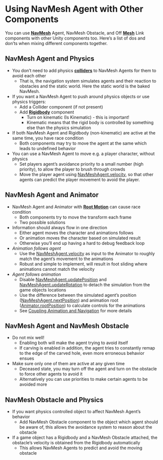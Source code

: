# Using NavMesh Agent with Other Components

You can use [**NavMesh**][1] Agent, NavMesh Obstacle, and Off [**Mesh**][2] Link components with other Unity components too. Here’s a list of dos and don’ts when mixing different components together.

## NavMesh Agent and Physics

- You don’t need to add physics [**colliders**][3] to NavMesh Agents for them to avoid each other
    - That is, the navigation system simulates agents and their reaction to obstacles and the static world. Here the static world is the baked NavMesh.
- If you want a NavMesh Agent to push around physics objects or use physics triggers:
    - Add a Collider component (if not present)
    - Add [**Rigidbody**][4] component
        - Turn on kinematic (Is Kinematic) - this is important!
        - Kinematic means that the rigid body is controlled by something else than the physics simulation
- If both NavMesh Agent and Rigidbody (non-kinematic) are active at the same time, you have race condition
    - Both components may try to move the agent at the same which leads to undefined behavior
- You can use a NavMesh Agent to move e.g. a player character, without physics
    - Set players agent’s avoidance priority to a small number (high priority), to allow the player to brush through crowds
    - Move the player agent using [NavMeshAgent.velocity](https://docs.unity3d.com/ScriptReference/AI.NavMeshAgent-velocity.html), so that other agents can predict the player movement to avoid the player.

## NavMesh Agent and Animator

- NavMesh Agent and Animator with [**Root Motion**][5] can cause race condition
    - Both components try to move the transform each frame
    - Two possible solutions
- Information should always flow in one direction
    - Either agent moves the character and animations follows
    - Or animation moves the character based on simulated result
    - Otherwise you’ll end up having a hard to debug feedback loop
- _Animation follows agent_
    - Use the [NavMeshAgent.velocity](https://docs.unity3d.com/ScriptReference/AI.NavMeshAgent-velocity.html) as input to the Animator to roughly match the agent’s movement to the animations
    - Robust and simple to implement, will result in foot sliding where animations cannot match the velocity
- _Agent follows animation_
    - Disable [NavMeshAgent.updatePosition](https://docs.unity3d.com/ScriptReference/AI.NavMeshAgent-updatePosition.html) and [NavMeshAgent.updateRotation](https://docs.unity3d.com/ScriptReference/AI.NavMeshAgent-updateRotation.html) to detach the simulation from the game objects locations
    - Use the difference between the simulated agent’s position ([NavMeshAgent.nextPosition](https://docs.unity3d.com/ScriptReference/AI.NavMeshAgent-nextPosition.html)) and animation root ([Animator.rootPosition](https://docs.unity3d.com/ScriptReference/Animator-rootPosition.html)) to calculate controls for the animations
    - See [Coupling Animation and Navigation](CouplingAnimationAndNavigation.md) for more details

## NavMesh Agent and NavMesh Obstacle

- Do not mix well!
    - Enabling both will make the agent trying to avoid itself
    - If carving is enabled in addition, the agent tries to constantly remap to the edge of the carved hole, even more erroneous behavior ensues
- Make sure only one of them are active at any given time
    - Deceased state, you may turn off the agent and turn on the obstacle to force other agents to avoid it
    - Alternatively you can use priorities to make certain agents to be avoided more

## NavMesh Obstacle and Physics

- If you want physics controlled object to affect NavMesh Agent’s behavior
    - Add NavMesh Obstacle component to the object which agent should be aware of, this allows the avoidance system to reason about the obstacle
- If a game object has a Rigidbody and a NavMesh Obstacle attached, the obstacle’s velocity is obtained from the Rigidbody automatically
    - This allows NavMesh Agents to predict and avoid the moving obstacle

[1]: ./BuildingNavMesh.md "A mesh that Unity generates to approximate the walkable areas and obstacles in your environment for path finding and AI-controlled navigation."
[2]: https://docs.unity3d.com/Manual/comp-MeshGroup.html "The main graphics primitive of Unity. Meshes make up a large part of your 3D worlds. Unity supports triangulated or Quadrangulated polygon meshes. Nurbs, Nurms, Subdiv surfaces must be converted to polygons."
[3]: https://docs.unity3d.com/Manual/CollidersOverview.html "An invisible shape that is used to handle physical collisions for an object. A collider doesn’t need to be exactly the same shape as the object’s mesh - a rough approximation is often more efficient and indistinguishable in gameplay."
[4]: https://docs.unity3d.com/Manual/class-Rigidbody.html "A component that allows a GameObject to be affected by simulated gravity and other forces."
[5]: https://docs.unity3d.com/Manual/RootMotion.html "Motion of character’s root node, whether it’s controlled by the animation itself or externally."